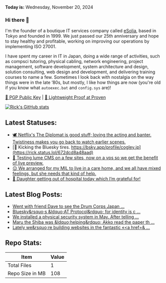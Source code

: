 **Today is:** Wednesday, November 20, 2024

### Hi there 👋

I'm the founder of a boutique IT services company called [eSolia](https://esolia.com), based in Tokyo and founded in 1999. We just passed our 25th anniversary and hope to stay healthy and profitable, working on improving our operations by implementing ISO 27001.  

I have spent my career in IT in Japan, doing a wide range of activities, such as compsci tutoring, physical cabling, network engineering, project management, software development, system architecture and design, solution consulting, web design and development, and delivering training courses to name a few. Sometimes I look back with nostalgia on the way things were in the late ’80s, but mostly, I like how things are now (you're old if you know what `autoexec.bat` and `config.sys` are)! 

[🔑 PGP Public Key](https://cogley.jp/pgp) | [🧾 Lightweight Proof at Proven](https://proven.lol/6265e6)

[![Rick's GitHub stats](https://github-readme-stats.vercel.app/api?username=rickcogley&show_icons=true&theme=transparent)](https://github.com/anuraghazra/github-readme-stats)

## Latest Statuses:

* [🕊️ Netflix&#039;s The Diplomat is good stuff; loving the acting and banter. Twistiness makes you go back to watch earlier scenes.](https://rick.status.lol/673b15ef5661b)
* [👐 Kicking the Bluesky tires. https://bsky.app/profile/cogley.jp](https://rick.status.lol/672dcd8a48aad)
* [🚀 Testing lume CMS on a few sites, now on a vps so we get the benefit of live preview.](https://rick.status.lol/672ca9ac68461)
* [😑 We arranged for my MIL to live in a care home, and we all have mixed feelings, but she needs that kind of help.](https://rick.status.lol/672b4f07ca0b2)
* [🤗 Daughter getting out of hospital today which I’m grateful for!](https://rick.status.lol/6706ce3c33125)


## Latest Blog Posts:

* [Went with friend Dave to see the Drum Corps Japan ...](http://rickcogley.micro.blog/2024/11/18/went-with-friend.html)
* [Bluesky&amp;rsquo;s &amp;ldquo;AT Protocol&amp;rdquo; for identity is c ...](http://rickcogley.micro.blog/2024/11/08/blueskys-at-protocol.html)
* [We installed a physical security system in May. After telling ...](http://rickcogley.micro.blog/2024/11/08/we-installed-a.html)
* [Maru the Shiba was &amp;ldquo;helping&amp;rdquo; Akko read the paper th ...](http://rickcogley.micro.blog/2024/11/07/maru-the-shiba.html)
* [Lately we&amp;rsquo;re building websites in the fantastic «&lt;a href=& ...](http://rickcogley.micro.blog/2024/11/07/lately-were-building.html)


## Repo Stats:

| Item | Value |
| --- | --- |
| Total Files | 1 |
| Repo Size in MB | 108 |